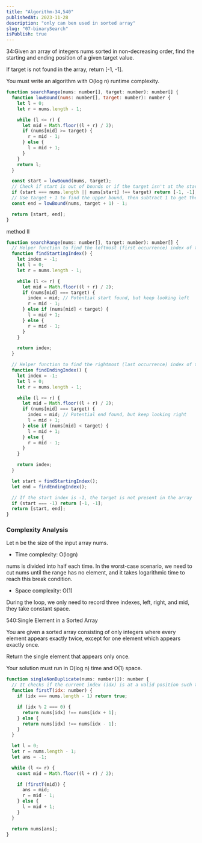```yaml
---
title: "Algorithm-34,540"
publishedAt: 2023-11-28
description: "only can ben used in sorted array"
slug: "07-binarySearch"
isPublish: true
---
```


34:Given an array of integers nums sorted in non-decreasing order, find the starting and ending position of a given target value.

If target is not found in the array, return [-1, -1].

You must write an algorithm with O(log n) runtime complexity.

```js
function searchRange(nums: number[], target: number): number[] {
  function lowBound(nums: number[], target: number): number {
    let l = 0;
    let r = nums.length - 1;

    while (l <= r) {
      let mid = Math.floor((l + r) / 2);
      if (nums[mid] >= target) {
        r = mid - 1;
      } else {
        l = mid + 1;
      }
    }
    return l;
  }

  const start = lowBound(nums, target);
  // Check if start is out of bounds or if the target isn't at the start index
  if (start === nums.length || nums[start] !== target) return [-1, -1];
  // Use target + 1 to find the upper bound, then subtract 1 to get the last occurrence of target
  const end = lowBound(nums, target + 1) - 1;

  return [start, end];
}
```

method II

```js
function searchRange(nums: number[], target: number): number[] {
  // Helper function to find the leftmost (first occurrence) index of the target
  function findStartingIndex() {
    let index = -1;
    let l = 0;
    let r = nums.length - 1;

    while (l <= r) {
      let mid = Math.floor((l + r) / 2);
      if (nums[mid] === target) {
        index = mid; // Potential start found, but keep looking left
        r = mid - 1;
      } else if (nums[mid] < target) {
        l = mid + 1;
      } else {
        r = mid - 1;
      }
    }

    return index;
  }

  // Helper function to find the rightmost (last occurrence) index of the target
  function findEndingIndex() {
    let index = -1;
    let l = 0;
    let r = nums.length - 1;

    while (l <= r) {
      let mid = Math.floor((l + r) / 2);
      if (nums[mid] === target) {
        index = mid; // Potential end found, but keep looking right
        l = mid + 1;
      } else if (nums[mid] < target) {
        l = mid + 1;
      } else {
        r = mid - 1;
      }
    }

    return index;
  }

  let start = findStartingIndex();
  let end = findEndingIndex();

  // If the start index is -1, the target is not present in the array
  if (start === -1) return [-1, -1];
  return [start, end];
}
```

### Complexity Analysis

Let n be the size of the input array nums.

- Time complexity: O(log⁡n)

nums is divided into half each time. In the worst-case scenario, we need to cut nums until the range has no element, and it takes logarithmic time to reach this break condition.

- Space complexity: O(1)

During the loop, we only need to record three indexes, left, right, and mid, they take constant space.

540:Single Element in a Sorted Array

You are given a sorted array consisting of only integers where every element appears exactly twice, except for one element which appears exactly once.

Return the single element that appears only once.

Your solution must run in O(log n) time and O(1) space.

```js
function singleNonDuplicate(nums: number[]): number {
  // It checks if the current index (idx) is at a valid position such that the element at idx is the start of a pair or a single non-duplicate element.
  function firstT(idx: number) {
    if (idx === nums.length - 1) return true;

    if (idx % 2 === 0) {
      return nums[idx] !== nums[idx + 1];
    } else {
      return nums[idx] !== nums[idx - 1];
    }
  }

  let l = 0;
  let r = nums.length - 1;
  let ans = -1;

  while (l <= r) {
    const mid = Math.floor((l + r) / 2);

    if (firstT(mid)) {
      ans = mid;
      r = mid - 1;
    } else {
      l = mid + 1;
    }
  }

  return nums[ans];
}
```
